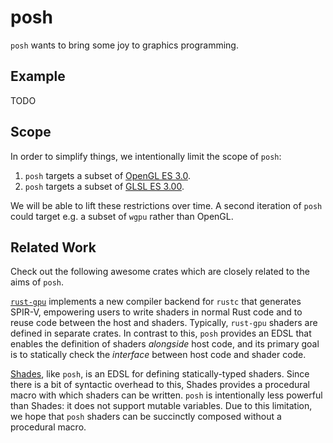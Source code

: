 # posh

`posh` wants to bring some joy to graphics programming.

## Example

TODO

## Scope

In order to simplify things, we intentionally limit the scope of `posh`:

1. `posh` targets a subset of [OpenGL ES
   3.0](https://registry.khronos.org/OpenGL/specs/es/3.0/es_spec_3.0.pdf).
2. `posh` targets a subset of [GLSL ES
   3.00](https://registry.khronos.org/OpenGL/specs/es/3.0/GLSL_ES_Specification_3.00.pdf).

We will be able to lift these restrictions over time. A second iteration of
`posh` could target e.g. a subset of `wgpu` rather than OpenGL.

## Related Work

Check out the following awesome crates which are closely related to the aims of
`posh`.

[`rust-gpu`](https://github.com/EmbarkStudios/rust-gpu) implements a new
compiler backend for `rustc` that generates SPIR-V, empowering users to write
shaders in normal Rust code and to reuse code between the host and shaders.
Typically, `rust-gpu` shaders are defined in separate crates. In contrast to
this, `posh` provides an EDSL that enables the definition of shaders _alongside_
host code, and its primary goal is to statically check the _interface_ between
host code and shader code.

[Shades](https://github.com/phaazon/shades), like `posh`, is an EDSL for
defining statically-typed shaders. Since there is a bit of syntactic overhead to
this, Shades provides a procedural macro with which shaders can be written.
`posh` is intentionally less powerful than Shades: it does not support mutable
variables. Due to this limitation, we hope that `posh` shaders can be succinctly
composed without a procedural macro.
